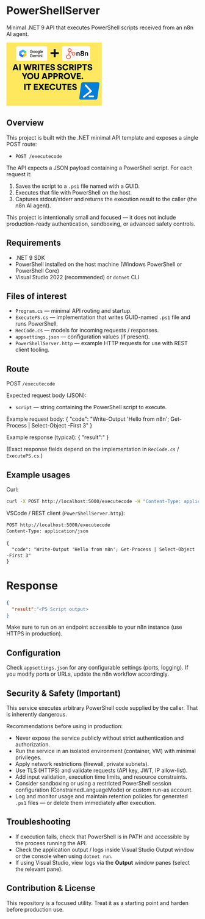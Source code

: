 # PowerShellServer

Minimal .NET 9 API that executes PowerShell scripts received from an n8n AI agent.

[![Watch the video](https://github.com/prax78/PowerShellServer_n8n/blob/master/ps_server_new.png)](https://www.youtube.com/watch?v=Zt08JPVtcLc)



## Overview
This project is built with the .NET minimal API template and exposes a single POST route:
- `POST /executecode`

The API expects a JSON payload containing a PowerShell script. For each request it:
1. Saves the script to a `.ps1` file named with a GUID.
2. Executes that file with PowerShell on the host.
3. Captures stdout/stderr and returns the execution result to the caller (the n8n AI agent).

This project is intentionally small and focused — it does not include production-ready authentication, sandboxing, or advanced safety controls.

## Requirements
- .NET 9 SDK
- PowerShell installed on the host machine (Windows PowerShell or PowerShell Core)
- Visual Studio 2022 (recommended) or `dotnet` CLI

## Files of interest
- `Program.cs` — minimal API routing and startup.
- `ExecutePS.cs` — implementation that writes GUID-named `.ps1` file and runs PowerShell.
- `RecCode.cs` — models for incoming requests / responses.
- `appsettings.json` — configuration values (if present).
- `PowerShellServer.http` — example HTTP requests for use with REST client tooling.

## Route
POST `/executecode`

Expected request body (JSON):
- `script` — string containing the PowerShell script to execute.

Example request body:
{
  "code": "Write-Output 'Hello from n8n'; Get-Process | Select-Object -First 3"
}

Example response (typical):
{
  "result":"<PS Script output>
}

(Exact response fields depend on the implementation in `RecCode.cs` / `ExecutePS.cs`.)

## Example usages

Curl:

````````bash
curl -X POST http://localhost:5000/executecode -H "Content-Type: application/json" -d "{\"code\":\"Write-Output 'Hello from n8n'; Get-Process | Select-Object -First 3\"}"
````````

VSCode / REST client (`PowerShellServer.http`):
````````http
POST http://localhost:5000/executecode
Content-Type: application/json

{
  "code": "Write-Output 'Hello from n8n'; Get-Process | Select-Object -First 3"
}
````````

# Response
```json
{
  "result":"<PS Script output>
}
```
Make sure to run on an endpoint accessible to your n8n instance (use HTTPS in production).

## Configuration
Check `appsettings.json` for any configurable settings (ports, logging). If you modify ports or URLs, update the n8n workflow accordingly.

## Security & Safety (Important)
This service executes arbitrary PowerShell code supplied by the caller. That is inherently dangerous.

Recommendations before using in production:
- Never expose the service publicly without strict authentication and authorization.
- Run the service in an isolated environment (container, VM) with minimal privileges.
- Apply network restrictions (firewall, private subnets).
- Use TLS (HTTPS) and validate requests (API key, JWT, IP allow-list).
- Add input validation, execution time limits, and resource constraints.
- Consider sandboxing or using a restricted PowerShell session configuration (ConstrainedLanguageMode) or custom run-as account.
- Log and monitor usage and maintain retention policies for generated `.ps1` files — or delete them immediately after execution.

## Troubleshooting
- If execution fails, check that PowerShell is in PATH and accessible by the process running the API.
- Check the application output / logs inside Visual Studio Output window or the console when using `dotnet run`.
- If using Visual Studio, view logs via the __Output__ window panes (select the relevant pane).

## Contribution & License
This repository is a focused utility. Treat it as a starting point and harden before production use.


